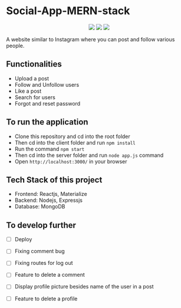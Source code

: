 # Social-App-MERN-stack

<div align="center">

[![](https://img.shields.io/badge/Made_with-Nodejs-green?style=for-the-badge&logo=node.js)](https://nodejs.org/en/)
[![](https://img.shields.io/badge/Made_with-ReactJS-blue?style=for-the-badge&logo=react)](https://reactjs.org/docs/getting-started.html)
[![](https://img.shields.io/badge/Database-MongoDB-red?style=for-the-badge&logo=mongodb)](mongodb.com "MongoDB")

</div>

A website similar to Instagram where you can post and follow various people.

## Functionalities
- Upload a post
- Follow and Unfollow users
- Like a post
- Search for users
- Forgot and reset password

## To run the application
   - Clone this repository and cd into the root folder
   - Then cd into the client folder and run `npm install`
   - Run the command `npm start`
   - Then cd into the server folder and run `node app.js` command
   - Open `http://localhost:3000/` in your browser
   
## Tech Stack of this project

* Frontend: Reactjs, Materialize
* Backend: Nodejs, Expressjs
* Database: MongoDB
   
## To develop further

- [ ] Deploy
- [ ] Fixing comment bug
- [ ] Fixing routes for log out
- [ ] Feature to delete a comment
- [ ] Display profile picture besides name of the user in a post
- [ ] Feature to delete a profile

